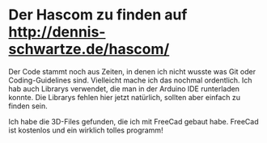 # Der Hascom zu finden auf http://dennis-schwartze.de/hascom/

Der Code stammt noch aus Zeiten, in denen ich nicht wusste was Git oder Coding-Guidelines sind.
Vielleicht mache ich das nochmal ordentlich. Ich hab auch Librarys verwendet, die man in der Arduino IDE runterladen konnte.
Die Librarys fehlen hier jetzt natürlich, sollten aber einfach zu finden sein.

Ich habe die 3D-Files gefunden, die ich mit FreeCad gebaut habe. FreeCad ist kostenlos und ein wirklich tolles programm!
